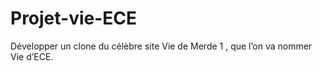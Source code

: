 # Projet-vie-ECE
 Développer un clone du célèbre site Vie de Merde 1 , que l’on va nommer Vie d’ECE.
